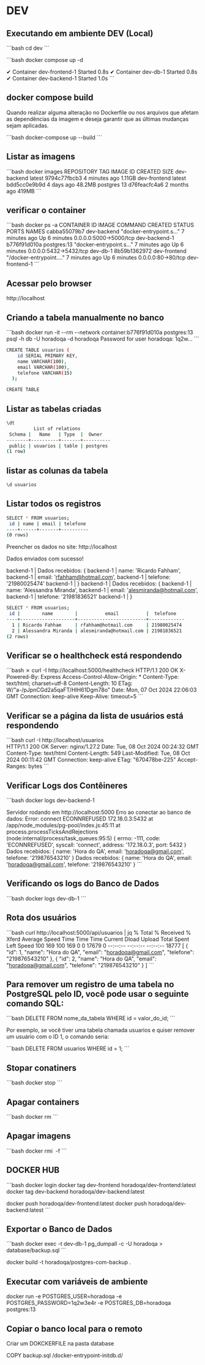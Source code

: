 # DEV

## Executando em ambiente DEV (Local)

´´´bash
cd dev
´´´

´´´bash
docker compose up -d

 ✔ Container dev-frontend-1   Started   0.8s 
 ✔ Container dev-db-1         Started   0.8s 
 ✔ Container dev-backend-1    Started   1.0s
´´´

## docker compose build

Quando realizar alguma alteração no Dockerfile ou nos arquivos que afetam as dependências da imagem e deseja garantir que as últimas mudanças sejam aplicadas.

´´´bash
docker-compose up --build
´´´

## Listar as imagens

´´´bash
docker images
REPOSITORY     TAG       IMAGE ID       CREATED         SIZE
dev-backend    latest    9794c77fbcb3   4 minutes ago   1.11GB
dev-frontend   latest    bdd5cc0e9b9d   4 days ago      48.2MB
postgres       13        d76feacfc4a6   2 months ago    419MB
´´´

## verificar o container

´´´bash
docker ps -a
CONTAINER ID   IMAGE          COMMAND                  CREATED         STATUS         PORTS                    NAMES
cabba55079b7   dev-backend    "docker-entrypoint.s…"   7 minutes ago   Up 6 minutes   0.0.0.0:5000->5000/tcp   dev-backend-1
b776f91d010a   postgres:13    "docker-entrypoint.s…"   7 minutes ago   Up 6 minutes   0.0.0.0:5432->5432/tcp   dev-db-1
8b59b1362972   dev-frontend   "/docker-entrypoint.…"   7 minutes ago   Up 6 minutes   0.0.0.0:80->80/tcp       dev-frontend-1
´´´

## Acessar pelo browser

http://localhost

## Criando a tabela manualmente no banco

´´´bash
docker run -it --rm --network container:b776f91d010a postgres:13 psql -h db -U horadoqa -d horadoqa
Password for user horadoqa: 1q2w...
´´´

```bash
CREATE TABLE usuarios (
    id SERIAL PRIMARY KEY,
    name VARCHAR(100),
    email VARCHAR(100),
    telefone VARCHAR(15)
  );

CREATE TABLE
```

## Listar as tabelas criadas

```bash
\dt
          List of relations
 Schema |   Name   | Type  |  Owner   
--------+----------+-------+----------
 public | usuarios | table | postgres
(1 row)
```

## listar as colunas da tabela

```bash
\d usuarios
```

## Listar todos os registros

```bash
SELECT * FROM usuarios;
 id | name | email | telefone 
----+------+-------+----------
(0 rows)
```

Preencher os dados no site: http://localhost

Dados enviados com sucesso!

backend-1   | Dados recebidos: {
backend-1   |   name: 'Ricardo Fahham',
backend-1   |   email: 'rfahham@hotmail.com',
backend-1   |   telefone: '21980025474'
backend-1   | }
backend-1   | Dados recebidos: {
backend-1   |   name: 'Alessandra Miranda',
backend-1   |   email: 'alesmiranda@hotmail.com',
backend-1   |   telefone: '21981836521'
backend-1   | }

```bash
SELECT * FROM usuarios;
 id |        name        |          email          |  telefone   
----+--------------------+-------------------------+-------------
  1 | Ricardo Fahham     | rfahham@hotmail.com     | 21980025474
  2 | Alessandra Miranda | alesmiranda@hotmail.com | 21981836521
(2 rows)
```

## Verificar se o healthcheck está respondendo

´´´bash
✗ curl -I http://localhost:5000/healthcheck
HTTP/1.1 200 OK
X-Powered-By: Express
Access-Control-Allow-Origin: *
Content-Type: text/html; charset=utf-8
Content-Length: 10
ETag: W/"a-/pJpnCGd2a5qaFT/HIH61Dgm78o"
Date: Mon, 07 Oct 2024 22:06:03 GMT
Connection: keep-alive
Keep-Alive: timeout=5
´´´

## Verificar se a página da lista de usuários está respondendo

´´´bash
curl -I http://localhost/usuarios  
HTTP/1.1 200 OK
Server: nginx/1.27.2
Date: Tue, 08 Oct 2024 00:24:32 GMT
Content-Type: text/html
Content-Length: 549
Last-Modified: Tue, 08 Oct 2024 00:11:42 GMT
Connection: keep-alive
ETag: "670478be-225"
Accept-Ranges: bytes
´´´

## Verificar Logs dos Contêineres

´´´bash
docker logs dev-backend-1

Servidor rodando em http://localhost:5000
Erro ao conectar ao banco de dados: Error: connect ECONNREFUSED 172.18.0.3:5432
    at /app/node_modules/pg-pool/index.js:45:11
    at process.processTicksAndRejections (node:internal/process/task_queues:95:5) {
  errno: -111,
  code: 'ECONNREFUSED',
  syscall: 'connect',
  address: '172.18.0.3',
  port: 5432
}
Dados recebidos: {
  name: 'Hora do QA',
  email: 'horadoqa@gmail.com',
  telefone: '219876543210'
}
Dados recebidos: {
  name: 'Hora do QA',
  email: 'horadoqa@gmail.com',
  telefone: '219876543210'
}
´´´

## Verificando os logs do Banco de Dados

´´´bash
docker logs dev-db-1
´´´

## Rota dos usuários

´´´bash
curl http://localhost:5000/api/usuarios | jq
  % Total    % Received % Xferd  Average Speed   Time    Time     Time  Current
                                 Dload  Upload   Total   Spent    Left  Speed
100   169  100   169    0     0  17679      0 --:--:-- --:--:-- --:--:-- 18777
[
  {
    "id": 1,
    "name": "Hora do QA",
    "email": "horadoqa@gmail.com",
    "telefone": "219876543210"
  },
  {
    "id": 2,
    "name": "Hora do QA",
    "email": "horadoqa@gmail.com",
    "telefone": "219876543210"
  }
]
´´´

## Para remover um registro de uma tabela no PostgreSQL pelo ID, você pode usar o seguinte comando SQL:


´´´bash
DELETE FROM nome_da_tabela WHERE id = valor_do_id;
´´´

Por exemplo, se você tiver uma tabela chamada usuarios e quiser remover um usuário com o ID 1, o comando seria:

´´´bash
DELETE FROM usuarios WHERE id = 1;
´´´

## Stopar conatiners

´´´bash
docker stop <CONTAINER ID>
´´´

## Apagar containers

´´´bash
docker rm <CONTAINER ID>
´´´

## Apagar imagens

´´´bash
docker rmi <IMAGE ID> -f
´´´

## DOCKER HUB

´´´bash
docker login
docker tag dev-frontend horadoqa/dev-frontend:latest
docker tag dev-backend horadoqa/dev-backend:latest

docker push horadoqa/dev-frontend:latest
docker push horadoqa/dev-backend:latest
´´´

## Exportar o Banco de Dados

´´´bash
docker exec -t dev-db-1 pg_dumpall -c -U horadoqa > database/backup.sql
´´´

docker build -t horadoqa/postgres-com-backup .

## Executar com variáveis de ambiente

docker run -e POSTGRES_USER=horadoqa -e POSTGRES_PASSWORD=1q2w3e4r -e POSTGRES_DB=horadoqa postgres:13

## Copiar o banco local para o remoto

Criar um DOKCKERFILE na pasta database

COPY backup.sql /docker-entrypoint-initdb.d/